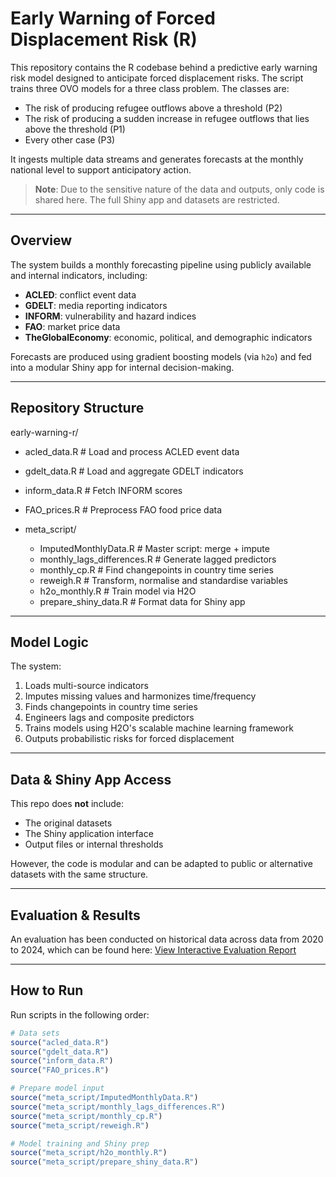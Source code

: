 # Early Warning of Forced Displacement Risk (R) 

This repository contains the R codebase behind a predictive early warning risk model designed to anticipate forced displacement risks. 
The script trains three OVO models for a three class problem. 
The classes are:

- The risk of producing refugee outflows above a threshold (P2)
- The risk of producing a sudden increase in refugee outflows that lies above the threshold (P1)
- Every other case (P3)

It ingests multiple data streams and generates forecasts at the monthly national level to support anticipatory action.

> **Note**: Due to the sensitive nature of the data and outputs, only code is shared here. The full Shiny app and datasets are restricted.

---

## Overview

The system builds a monthly forecasting pipeline using publicly available and internal indicators, including:

- **ACLED**: conflict event data
- **GDELT**: media reporting indicators
- **INFORM**: vulnerability and hazard indices
- **FAO**: market price data
- **TheGlobalEconomy**: economic, political, and demographic indicators 

Forecasts are produced using gradient boosting models (via `h2o`) and fed into a modular Shiny app for internal decision-making.

---

## Repository Structure
early-warning-r/
  - acled_data.R # Load and process ACLED event data
  - gdelt_data.R # Load and aggregate GDELT indicators
  - inform_data.R # Fetch INFORM scores
  - FAO_prices.R # Preprocess FAO food price data

  - meta_script/
      - ImputedMonthlyData.R # Master script: merge + impute
      - monthly_lags_differences.R # Generate lagged predictors
      - monthly_cp.R # Find changepoints in country time series
      - reweigh.R # Transform, normalise and standardise variables
      - h2o_monthly.R # Train model via H2O
      - prepare_shiny_data.R # Format data for Shiny app


---

## Model Logic

The system:
1. Loads multi-source indicators
2. Imputes missing values and harmonizes time/frequency
3. Finds changepoints in country time series 
4. Engineers lags and composite predictors
5. Trains models using H2O's scalable machine learning framework
6. Outputs probabilistic risks for forced displacement

---

## Data & Shiny App Access

This repo does **not** include:
- The original datasets
- The Shiny application interface
- Output files or internal thresholds

However, the code is modular and can be adapted to public or alternative datasets with the same structure.

---

## Evaluation & Results

An evaluation has been conducted on historical data across data from 2020 to 2024, which can be found here:
[View Interactive Evaluation Report](https://geraldine28.github.io/EarlyWarning/evaluation_report.html)


  
---

## How to Run
Run scripts in the following order:

```r
# Data sets
source("acled_data.R")
source("gdelt_data.R")
source("inform_data.R")
source("FAO_prices.R")

# Prepare model input
source("meta_script/ImputedMonthlyData.R")
source("meta_script/monthly_lags_differences.R")
source("meta_script/monthly_cp.R")
source("meta_script/reweigh.R")

# Model training and Shiny prep
source("meta_script/h2o_monthly.R")
source("meta_script/prepare_shiny_data.R")
```

